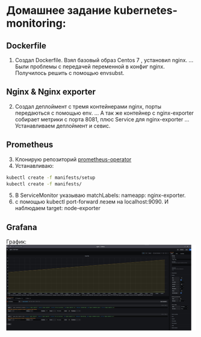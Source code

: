 # Домашнее задание kubernetes-monitoring:
## Dockerfile
1. Создал Dockerfile. Взял базовый  образ Centos 7 , установил nginx.
... Были проблемы с передачей переменной в конфиг nginx. Получилось решить с помощью envsubst.
## Nginx & Nginx exporter
2. Создал деплоймент с тремя контейнерами nginx, порты передаються с помощью env.
... А так же контейнер с nginx-exporter собирает метрики с порта 8081, плюс Service для nginx-exporter
... Устанавливаем деплоймент и севис.
## Prometheus
3. Клонирую репозиторий [prometheus-operator](https://github.com/prometheus-operator/kube-prometheus "prometheus-operator")
4. Устанавливаю:
```bash
kubectl create -f manifests/setup
kubectl create -f manifests/
```
5. В ServiceMonitor указываю matchLabels: nameapp: nginx-exporter.
6. с помощью kubectl port-forward лезем на localhost:9090. И наблюдаем target: node-exporter
## Grafana
График:
![grafana](./kubernetes-monitoring/images/grafana.jpg)
